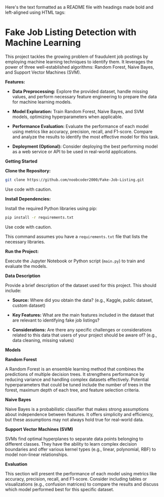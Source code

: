 Here's the text formatted as a README file with headings made bold and left-aligned using HTML tags:

# Fake Job Listing Detection with Machine Learning

This project tackles the growing problem of fraudulent job postings by employing machine learning techniques to identify them. It leverages the power of three well-established algorithms: Random Forest, Naive Bayes, and Support Vector Machines (SVM).

<b>Features:</b>

- <b>Data Preprocessing:</b> Explore the provided dataset, handle missing values, and perform necessary feature engineering to prepare the data for machine learning models.

- <b>Model Exploration:</b> Train Random Forest, Naive Bayes, and SVM models, optimizing hyperparameters when applicable.

- <b>Performance Evaluation:</b> Evaluate the performance of each model using metrics like accuracy, precision, recall, and F1-score. Compare and analyze the results to identify the most effective model for this task.

- <b>Deployment (Optional):</b> Consider deploying the best performing model as a web service or API to be used in real-world applications.

<b>Getting Started</b>

<b>Clone the Repository:</b>

```bash
git clone https://github.com/noobcoder2000/Fake-Job-Listing.git
```

Use code with caution.

<b>Install Dependencies:</b>

Install the required Python libraries using pip:

```bash
pip install -r requirements.txt
```

Use code with caution.

This command assumes you have a `requirements.txt` file that lists the necessary libraries.

<b>Run the Project:</b>

Execute the Jupyter Notebook or Python script (`main.py`) to train and evaluate the models.

<b>Data Description</b>

Provide a brief description of the dataset used for this project. This should include:

- <b>Source:</b> Where did you obtain the data? (e.g., Kaggle, public dataset, custom dataset)

- <b>Key Features:</b> What are the main features included in the dataset that are relevant to identifying fake job listings?

- <b>Considerations:</b> Are there any specific challenges or considerations related to this data that users of your project should be aware of? (e.g., data cleaning, missing values)

<b>Models</b>

<b>Random Forest</b>

A Random Forest is an ensemble learning method that combines the predictions of multiple decision trees. It strengthens performance by reducing variance and handling complex datasets effectively. Potential hyperparameters that could be tuned include the number of trees in the forest, maximum depth of each tree, and feature selection criteria.

<b>Naive Bayes</b>

Naive Bayes is a probabilistic classifier that makes strong assumptions about independence between features. It offers simplicity and efficiency, but these assumptions may not always hold true for real-world data.

<b>Support Vector Machines (SVM)</b>

SVMs find optimal hyperplanes to separate data points belonging to different classes. They have the ability to learn complex decision boundaries and offer various kernel types (e.g., linear, polynomial, RBF) to model non-linear relationships.

<b>Evaluation</b>

This section will present the performance of each model using metrics like accuracy, precision, recall, and F1-score. Consider including tables or visualizations (e.g., confusion matrices) to compare the results and discuss which model performed best for this specific dataset.
